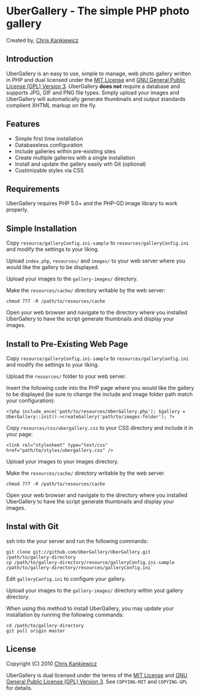 UberGallery - The simple PHP photo gallery
==========================================
Created by, [Chris Kankiewicz](http://www.ChrisKankiewicz.com)


Introduction
------------
UberGallery is an easy to use, simple to manage, web photo gallery written in PHP and dual licensed
under the [MIT License](http://www.opensource.org/licenses/mit-license.php) and 
[GNU General Public License (GPL) Version 3](http://www.gnu.org/licenses/gpl.txt). UberGallery 
**does not** require a database and supports JPG, GIF and PNG file types. Simply upload your images
and UberGallery will automatically generate thumbnails and output standards complient XHTML markup
on the fly.


Features
--------
* Simple first time installation
* Databaseless configuration
* Include galleries within pre-existing sites
* Create multiple galleries with a single installation
* Install and update the gallery easily wth Git (optional)
* Custimizable styles via CSS


Requirements
------------
UberGallery requires PHP 5.0+ and the PHP-GD image library to work properly.


Simple Installation
-------------------
Copy `resource/galleryConfig.ini-sample` to `resources/galleryConfig.ini` and modify the settings to your liking.

Upload `index.php`, `resources/` and `images/` to your web server where you would like the gallery to be displayed.

Upload your images to the `gallery-images/` directory.

Make the `resources/cache/` directory writable by the web server:
    
    chmod 777 -R /path/to/resources/cache
    
Open your web browser and navigate to the directory where you installed UberGallery to have the script generate thumbnails and display your images.


Install to Pre-Existing Web Page
--------------------------------
Copy `resource/galleryConfig.ini-sample` to `resources/galleryConfig.ini` and modify the settings to your liking.

Upload the `resources/` folder to your web server.

Insert the following code into the PHP page where you would like the gallery to be displayed (be sure to change the include and image folder path match your configuration):
    
    <?php include_once('path/to/resources/UberGallery.php'); $gallery = UberGallery::init()->createGallery('path/to/images-folder'); ?>
    
Copy `resources/css/ubergallery.css` to your CSS directory and include it in your page:
    
    <link rel="stylesheet" type="text/css" href="path/to/styles/ubergallery.css" />
    
Upload your images to your images directory.

Make the `resources/cache/` directory writable by the web server.
    
    chmod 777 -R /path/to/resources/cache
        
Open your web browser and navigate to the directory where you installed UberGallery to have the script generate thumbnails and display your images.


Instal with Git
---------------
ssh into the your server and run the following commands:

    git clone git://github.com/UberGallery/UberGallery.git /path/to/gallery-directory
    cp /path/to/gallery-directory/resource/galleryConfig.ini-sample /path/to/gallery-directory/resources/galleryConfig.ini`

Edit `galleryConfig.ini` to configure your gallery.

Upload your images to the `gallery-images/` directory within yout gallery directory.

When using this method to install UberGallery, you may update your installation by running the following commands:

    cd /path/to/gallery-directory
    git pull origin master


License
-------
Copyright (C) 2010 [Chris Kankiewicz](http://www.chriskankiewicz.com)

UberGallery is dual licensed under the terms of the [MIT License](http://www.opensource.org/licenses/mit-license.php) and [GNU General Public License (GPL) Version 3](http://www.gnu.org/licenses/gpl.txt). See `COPYING-MIT` and `COPYING-GPL` for details.
